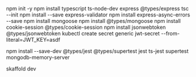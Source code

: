 npm init -y
npm install typescript ts-node-dev express @types/express
tsc --init
npm install --save express-validator
npm install express-async-errors --save
npm install mongoose
npm install @types/mongoose
npm install cookie-session @types/cookie-session
npm install jsonwebtoken @types/jsonwebtoken
kubectl create secret generic jwt-secret --from-literal=JWT_KEY=asdf

npm install --save-dev @types/jest @types/supertest jest ts-jest supertest mongodb-memory-server

skaffold dev
